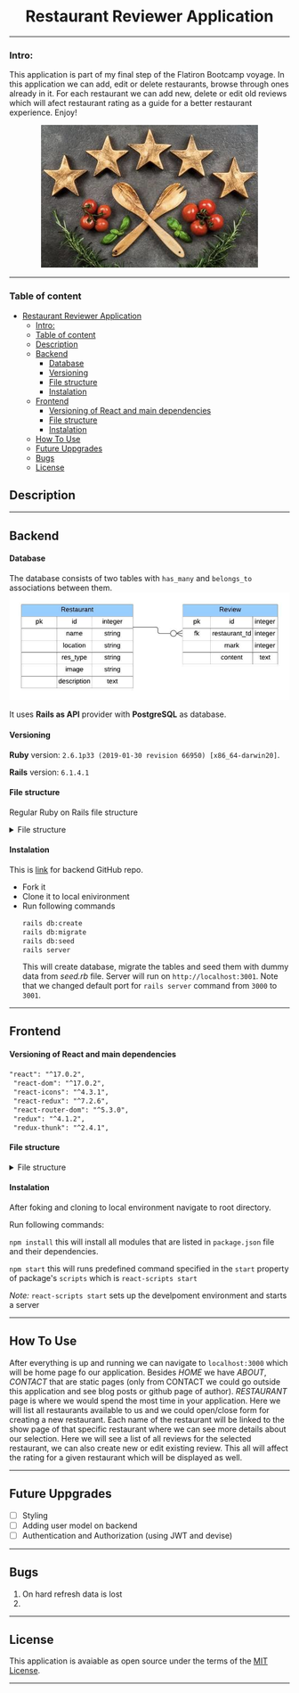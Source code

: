 <center>

# Restaurant Reviewer Application

</center>

---

### Intro:

This application is part of my final step of the Flatiron Bootcamp voyage. In this application we can add, edit or delete restaurants, browse through ones already in it. For each restaurant we can add new, delete or edit old reviews which will afect restaurant rating as a guide for a better restaurant experience. Enjoy!

<center>

![Five wouden starts with tomatoes and other herbs](public/Restaurant-reviewer.jpg)
</center>

---

### Table of content

- [Restaurant Reviewer Application](#restaurant-reviewer-application)
    - [Intro:](#intro)
    - [Table of content](#table-of-content)
  - [Description](#description)
  - [Backend](#backend)
      - [Database](#database)
      - [Versioning](#versioning)
      - [File structure](#file-structure)
      - [Instalation](#instalation)
  - [Frontend](#frontend)
      - [Versioning of React and main dependencies](#versioning-of-react-and-main-dependencies)
      - [File structure](#file-structure-1)
      - [Instalation](#instalation-1)
  - [How To Use](#how-to-use)
  - [Future Uppgrades](#future-uppgrades)
  - [Bugs](#bugs)
  - [License](#license)

## Description

---

## Backend

#### Database

The database consists of two tables with `has_many` and `belongs_to` associations between them.
![Database](public/Res-rec-app-database.jpeg)

It uses **Rails as API** provider with **PostgreSQL** as database.

#### Versioning

**Ruby** version: `2.6.1p33 (2019-01-30 revision 66950) [x86_64-darwin20]`.

**Rails** version: `6.1.4.1 `

#### File structure

Regular Ruby on Rails file structure
<details>
<summary>
File structure
</summary>

![Rails-file-structure](public/Rails-app-file-structure.png)
</details>

#### Instalation

This is [link](https://github.com/zicna/res-rev-backend) for backend GitHub repo.

- Fork it
- Clone it to local enivironment
- Run following commands
  ```
  rails db:create
  rails db:migrate
  rails db:seed
  rails server
  ```
  This will create database, migrate the tables and seed them with dummy data from _seed.rb_ file. Server will run on `http://localhost:3001`. Note that we changed default port for `rails server` command from `3000` to `3001`.

---

## Frontend

#### Versioning of React and main dependencies

```
"react": "^17.0.2",
 "react-dom": "^17.0.2",
 "react-icons": "^4.3.1",
 "react-redux": "^7.2.6",
 "react-router-dom": "^5.3.0",
 "redux": "^4.1.2",
 "redux-thunk": "^2.4.1",
```

#### File structure
<details>
<summary>
File structure
</summary>

![React file structure](public/react-file-structure.png)
</details>

#### Instalation

After foking and cloning to local environment navigate to root directory.

Run following commands:

`npm install` this will install all modules that are listed in `package.json` file and their dependencies.

`npm start` this will runs predefined command specified in the `start` property of package's `scripts` which is `react-scripts start`

_Note:_
`react-scripts start` sets up the develpoment environment and starts a server

---

## How To Use

After everything is up and running we can navigate to `localhost:3000` which will be home page fo our application. Besides _HOME_ we have _ABOUT_, _CONTACT_ that are static pages (only from CONTACT we could go outside this application and see blog posts or github page of author).
_RESTAURANT_ page is where we would spend the most time in your application. Here we will list all restaurants available to us and we could open/close form for creating a new restaurant. Each name of the restaurant will be linked to the show page of that specific restaurant where we can see more details about our selection.
Here we will see a list of all reviews for the selected restaurant, we can also create new or edit existing review. This all will affect the rating for a given restaurant which will be displayed as well.

---

## Future Uppgrades

- [ ] Styling
- [ ] Adding user model on backend
- [ ] Authentication and Authorization (using JWT and devise)

---

## Bugs

1. On hard refresh data is lost
2.

---

## License

This application is avaiable as open source under the terms of the [MIT License](LICENSE).

---
